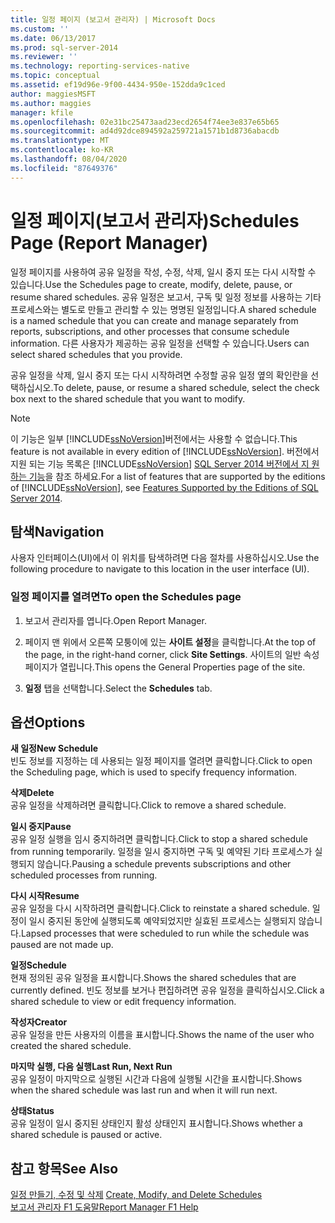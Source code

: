 ```yaml
---
title: 일정 페이지 (보고서 관리자) | Microsoft Docs
ms.custom: ''
ms.date: 06/13/2017
ms.prod: sql-server-2014
ms.reviewer: ''
ms.technology: reporting-services-native
ms.topic: conceptual
ms.assetid: ef19d96e-9f00-4434-950e-152dda9c1ced
author: maggiesMSFT
ms.author: maggies
manager: kfile
ms.openlocfilehash: 02e31bc25473aad23ecd2654f74ee3e837e65b65
ms.sourcegitcommit: ad4d92dce894592a259721a1571b1d8736abacdb
ms.translationtype: MT
ms.contentlocale: ko-KR
ms.lasthandoff: 08/04/2020
ms.locfileid: "87649376"
---
```

# <a name="schedules-page-report-manager"></a><span data-ttu-id="86c79-102">일정 페이지(보고서 관리자)</span><span class="sxs-lookup"><span data-stu-id="86c79-102">Schedules Page (Report Manager)</span></span>
  <span data-ttu-id="86c79-103">일정 페이지를 사용하여 공유 일정을 작성, 수정, 삭제, 일시 중지 또는 다시 시작할 수 있습니다.</span><span class="sxs-lookup"><span data-stu-id="86c79-103">Use the Schedules page to create, modify, delete, pause, or resume shared schedules.</span></span> <span data-ttu-id="86c79-104">공유 일정은 보고서, 구독 및 일정 정보를 사용하는 기타 프로세스와는 별도로 만들고 관리할 수 있는 명명된 일정입니다.</span><span class="sxs-lookup"><span data-stu-id="86c79-104">A shared schedule is a named schedule that you can create and manage separately from reports, subscriptions, and other processes that consume schedule information.</span></span> <span data-ttu-id="86c79-105">다른 사용자가 제공하는 공유 일정을 선택할 수 있습니다.</span><span class="sxs-lookup"><span data-stu-id="86c79-105">Users can select shared schedules that you provide.</span></span>  
  
 <span data-ttu-id="86c79-106">공유 일정을 삭제, 일시 중지 또는 다시 시작하려면 수정할 공유 일정 옆의 확인란을 선택하십시오.</span><span class="sxs-lookup"><span data-stu-id="86c79-106">To delete, pause, or resume a shared schedule, select the check box next to the shared schedule that you want to modify.</span></span>  
  
> [!NOTE]  
>  <span data-ttu-id="86c79-107">이 기능은 일부 [!INCLUDE[ssNoVersion](../includes/ssnoversion-md.md)]버전에서는 사용할 수 없습니다.</span><span class="sxs-lookup"><span data-stu-id="86c79-107">This feature is not available in every edition of [!INCLUDE[ssNoVersion](../includes/ssnoversion-md.md)].</span></span> <span data-ttu-id="86c79-108">버전에서 지원 되는 기능 목록은 [!INCLUDE[ssNoVersion](../includes/ssnoversion-md.md)] [SQL Server 2014 버전에서 지 원하는 기능](../../2014/getting-started/features-supported-by-the-editions-of-sql-server-2014.md)을 참조 하세요.</span><span class="sxs-lookup"><span data-stu-id="86c79-108">For a list of features that are supported by the editions of [!INCLUDE[ssNoVersion](../includes/ssnoversion-md.md)], see [Features Supported by the Editions of SQL Server 2014](../../2014/getting-started/features-supported-by-the-editions-of-sql-server-2014.md).</span></span>  
  
## <a name="navigation"></a><span data-ttu-id="86c79-109">탐색</span><span class="sxs-lookup"><span data-stu-id="86c79-109">Navigation</span></span>  
 <span data-ttu-id="86c79-110">사용자 인터페이스(UI)에서 이 위치를 탐색하려면 다음 절차를 사용하십시오.</span><span class="sxs-lookup"><span data-stu-id="86c79-110">Use the following procedure to navigate to this location in the user interface (UI).</span></span>  
  
### <a name="to-open-the-schedules-page"></a><span data-ttu-id="86c79-111">일정 페이지를 열려면</span><span class="sxs-lookup"><span data-stu-id="86c79-111">To open the Schedules page</span></span>  
  
1.  <span data-ttu-id="86c79-112">보고서 관리자를 엽니다.</span><span class="sxs-lookup"><span data-stu-id="86c79-112">Open Report Manager.</span></span>  
  
2.  <span data-ttu-id="86c79-113">페이지 맨 위에서 오른쪽 모퉁이에 있는 **사이트 설정**을 클릭합니다.</span><span class="sxs-lookup"><span data-stu-id="86c79-113">At the top of the page, in the right-hand corner, click **Site Settings**.</span></span> <span data-ttu-id="86c79-114">사이트의 일반 속성 페이지가 열립니다.</span><span class="sxs-lookup"><span data-stu-id="86c79-114">This opens the General Properties page of the site.</span></span>  
  
3.  <span data-ttu-id="86c79-115">**일정** 탭을 선택합니다.</span><span class="sxs-lookup"><span data-stu-id="86c79-115">Select the **Schedules** tab.</span></span>  
  
## <a name="options"></a><span data-ttu-id="86c79-116">옵션</span><span class="sxs-lookup"><span data-stu-id="86c79-116">Options</span></span>  
 <span data-ttu-id="86c79-117">**새 일정**</span><span class="sxs-lookup"><span data-stu-id="86c79-117">**New Schedule**</span></span>  
 <span data-ttu-id="86c79-118">빈도 정보를 지정하는 데 사용되는 일정 페이지를 열려면 클릭합니다.</span><span class="sxs-lookup"><span data-stu-id="86c79-118">Click to open the Scheduling page, which is used to specify frequency information.</span></span>  
  
 <span data-ttu-id="86c79-119">**삭제**</span><span class="sxs-lookup"><span data-stu-id="86c79-119">**Delete**</span></span>  
 <span data-ttu-id="86c79-120">공유 일정을 삭제하려면 클릭합니다.</span><span class="sxs-lookup"><span data-stu-id="86c79-120">Click to remove a shared schedule.</span></span>  
  
 <span data-ttu-id="86c79-121">**일시 중지**</span><span class="sxs-lookup"><span data-stu-id="86c79-121">**Pause**</span></span>  
 <span data-ttu-id="86c79-122">공유 일정 실행을 임시 중지하려면 클릭합니다.</span><span class="sxs-lookup"><span data-stu-id="86c79-122">Click to stop a shared schedule from running temporarily.</span></span> <span data-ttu-id="86c79-123">일정을 일시 중지하면 구독 및 예약된 기타 프로세스가 실행되지 않습니다.</span><span class="sxs-lookup"><span data-stu-id="86c79-123">Pausing a schedule prevents subscriptions and other scheduled processes from running.</span></span>  
  
 <span data-ttu-id="86c79-124">**다시 시작**</span><span class="sxs-lookup"><span data-stu-id="86c79-124">**Resume**</span></span>  
 <span data-ttu-id="86c79-125">공유 일정을 다시 시작하려면 클릭합니다.</span><span class="sxs-lookup"><span data-stu-id="86c79-125">Click to reinstate a shared schedule.</span></span> <span data-ttu-id="86c79-126">일정이 일시 중지된 동안에 실행되도록 예약되었지만 실효된 프로세스는 실행되지 않습니다.</span><span class="sxs-lookup"><span data-stu-id="86c79-126">Lapsed processes that were scheduled to run while the schedule was paused are not made up.</span></span>  
  
 <span data-ttu-id="86c79-127">**일정**</span><span class="sxs-lookup"><span data-stu-id="86c79-127">**Schedule**</span></span>  
 <span data-ttu-id="86c79-128">현재 정의된 공유 일정을 표시합니다.</span><span class="sxs-lookup"><span data-stu-id="86c79-128">Shows the shared schedules that are currently defined.</span></span> <span data-ttu-id="86c79-129">빈도 정보를 보거나 편집하려면 공유 일정을 클릭하십시오.</span><span class="sxs-lookup"><span data-stu-id="86c79-129">Click a shared schedule to view or edit frequency information.</span></span>  
  
 <span data-ttu-id="86c79-130">**작성자**</span><span class="sxs-lookup"><span data-stu-id="86c79-130">**Creator**</span></span>  
 <span data-ttu-id="86c79-131">공유 일정을 만든 사용자의 이름을 표시합니다.</span><span class="sxs-lookup"><span data-stu-id="86c79-131">Shows the name of the user who created the shared schedule.</span></span>  
  
 <span data-ttu-id="86c79-132">**마지막 실행, 다음 실행**</span><span class="sxs-lookup"><span data-stu-id="86c79-132">**Last Run, Next Run**</span></span>  
 <span data-ttu-id="86c79-133">공유 일정이 마지막으로 실행된 시간과 다음에 실행될 시간을 표시합니다.</span><span class="sxs-lookup"><span data-stu-id="86c79-133">Shows when the shared schedule was last run and when it will run next.</span></span>  
  
 <span data-ttu-id="86c79-134">**상태**</span><span class="sxs-lookup"><span data-stu-id="86c79-134">**Status**</span></span>  
 <span data-ttu-id="86c79-135">공유 일정이 일시 중지된 상태인지 활성 상태인지 표시합니다.</span><span class="sxs-lookup"><span data-stu-id="86c79-135">Shows whether a shared schedule is paused or active.</span></span>  
  
## <a name="see-also"></a><span data-ttu-id="86c79-136">참고 항목</span><span class="sxs-lookup"><span data-stu-id="86c79-136">See Also</span></span>  
 <span data-ttu-id="86c79-137">[일정 만들기, 수정 및 삭제](subscriptions/create-modify-and-delete-schedules.md) </span><span class="sxs-lookup"><span data-stu-id="86c79-137">[Create, Modify, and Delete Schedules](subscriptions/create-modify-and-delete-schedules.md) </span></span>  
 [<span data-ttu-id="86c79-138">보고서 관리자 F1 도움말</span><span class="sxs-lookup"><span data-stu-id="86c79-138">Report Manager F1 Help</span></span>](../../2014/reporting-services/report-manager-f1-help.md)  
  
  
